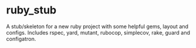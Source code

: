 ruby_stub
=========

A stub/skeleton for a new ruby project with some helpful gems, layout and configs.  Includes rspec, yard, mutant, rubocop, simplecov, rake, guard and configatron. 
